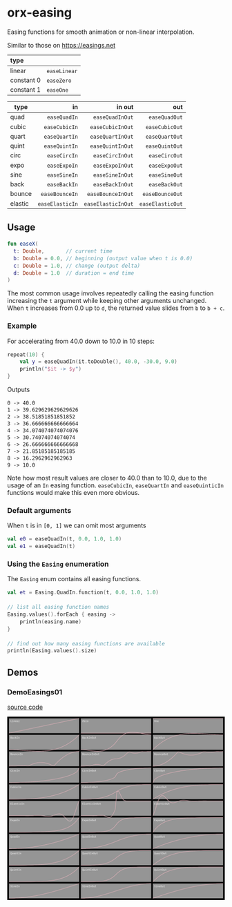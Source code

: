 # orx-easing

Easing functions for smooth animation or non-linear interpolation.

Similar to those on https://easings.net

| type       |              |
|:-----------|:-------------|
| linear     | `easeLinear` |
| constant 0 | `easeZero`   |
| constant 1 | `easeOne`    |

| type    |              in |             in out |              out |
|---------|----------------:|-------------------:|-----------------:|
| quad    |    `easeQuadIn` |    `easeQuadInOut` |    `easeQuadOut` |
| cubic   |   `easeCubicIn` |   `easeCubicInOut` |   `easeCubicOut` |
| quart   |   `easeQuartIn` |   `easeQuartInOut` |   `easeQuartOut` |
| quint   |   `easeQuintIn` |   `easeQuintInOut` |   `easeQuintOut` |
| circ    |    `easeCircIn` |    `easeCircInOut` |    `easeCircOut` |
| expo    |    `easeExpoIn` |    `easeExpoInOut` |    `easeExpoOut` |
| sine    |    `easeSineIn` |    `easeSineInOut` |    `easeSineOut` |
| back    |    `easeBackIn` |    `easeBackInOut` |    `easeBackOut` |
| bounce  |  `easeBounceIn` |  `easeBounceInOut` |  `easeBounceOut` |
| elastic | `easeElasticIn` | `easeElasticInOut` | `easeElasticOut` |

## Usage

```kotlin
fun easeX(
  t: Double,       // current time
  b: Double = 0.0, // beginning (output value when t is 0.0)
  c: Double = 1.0, // change (output delta)
  d: Double = 1.0  // duration = end time
)
```

The most common usage involves repeatedly calling the easing function increasing
the `t` argument while keeping other arguments unchanged. When `t` increases from 0.0 up to `d`, the
returned value slides from `b` to `b + c`.

### Example

For accelerating from 40.0 down to 10.0 in 10 steps:

```kotlin
repeat(10) {
    val y = easeQuadIn(it.toDouble(), 40.0, -30.0, 9.0)
    println("$it -> $y")
}
```

Outputs

```
0 -> 40.0
1 -> 39.629629629629626
2 -> 38.51851851851852
3 -> 36.666666666666664
4 -> 34.074074074074076
5 -> 30.74074074074074
6 -> 26.666666666666668
7 -> 21.85185185185185
8 -> 16.2962962962963
9 -> 10.0
```

Note how most result values are closer to 40.0 than to 10.0, due to the usage of
an `In` easing function. `easeCubicIn`, `easeQuartIn` and `easeQuinticIn` functions would make this
even more obvious.

### Default arguments

When `t` is in `[0, 1]` we can omit most arguments

```kotlin
val e0 = easeQuadIn(t, 0.0, 1.0, 1.0)
val e1 = easeQuadIn(t)
```

### Using the `Easing` enumeration

The `Easing` enum contains all easing functions.

```kotlin
val et = Easing.QuadIn.function(t, 0.0, 1.0, 1.0)

// list all easing function names
Easing.values().forEach { easing ->
    println(easing.name)
}

// find out how many easing functions are available
println(Easing.values().size)
```

<!-- __demos__ -->

## Demos

### DemoEasings01

[source code](src/jvmDemo/kotlin/DemoEasings01.kt)

![DemoEasings01Kt](https://raw.githubusercontent.com/openrndr/orx/media/orx-easing/images/DemoEasings01Kt.png)

